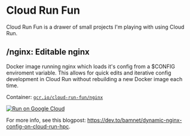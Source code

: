 # Cloud Run Fun

Cloud Run Fun is a drawer of small projects I'm playing with using Cloud Run.

## /nginx: Editable nginx 

Docker image running nginx which loads it's config from a $CONFIG enviroment variable. This allows for quick edits and iterative config development in Cloud Run without rebuilding a new Docker image each time.

Container: [`gcr.io/cloud-run-fun/nginx`](https://gcr.io/cloud-run-fun/nginx)

[![Run on Google Cloud](https://deploy.cloud.run/button.svg)](https://console.cloud.google.com/run/create?image=gcr.io%2Fcloud-run-fun%2Fnginx:latest)

For more info, see this blogpost: https://dev.to/bamnet/dynamic-nginx-config-on-cloud-run-hpc.
